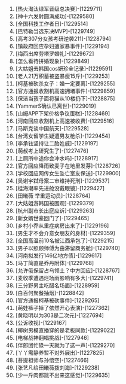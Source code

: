 
1. [热火淘汰绿军晋级总决赛]-[1229711]
1. [神十六发射圆满成功]-[1229580]
1. [全国科技工作者日]-[1229514]
1. [巴特勒当选东决MVP]-[1229749]
1. [高考307分女孩考研逆袭211]-[1228794]
1. [镇政府回应孕妇遭家暴事件]-[1229194]
1. [梅西出席劳塔罗婚礼]-[1229672]
1. [怎么看待拼婚现象]-[1229849]
1. [大姑姐去韩国cos妍珍全记录]-[1229591]
1. [老人21万积蓄被盗暴瘦15斤]-[1229253]
1. [柯基被砍杀女子：婚一定要离]-[1229255]
1. [官方通报收割机高速拥堵事件]-[1229859]
1. [保洁当孩子面将猫从10楼扔下]-[1228875]
1. [YammerS确认已离世]-[1229019]
1. [山姆APP下架价格争议蛋糕]-[1228469]
1. [河南回应收割机上高速被收费]-[1229516]
1. [马斯克谈中国航天]-[1229528]
1. [台湾女留学生疑遭男友枪杀]-[1229454]
1. [李承铉坚持让二胎姓戚]-[1229197]
1. [萌叔考上研究生了]-[1227476]
1. [上厕所中途你会冲水吗]-[1228917]
1. [官方回应降雨致麦子在地里发芽]-[1228726]
1. [学校回应网传女生坠亡室友保送]-[1229900]
1. [吴谢宇弑母案二审维持死刑]-[1229537]
1. [桂海潮率先进舱没戴眼镜]-[1229427]
1. [田曦薇 举重运动员]-[1228764]
1. [大姑姐游韩国被围观]-[1229379]
1. [杭州副市长出庭应诉]-[1229263]
1. [新女婿世豪回门了]-[1229465]
1. [乡村小乔从重症病房出来了]-[1229196]
1. [男生才不会介意女朋友的身材]-[1229359]
1. [全国高温前10名被江西承包了]-[1229215]
1. [男子以照顾师傅为由滞留商务舱]-[1229740]
1. [河南拟发行146亿地方债]-[1229617]
1. [马丁简直是乔丹附体]-[1229768]
1. [允许俄保留占乌领土？中方回应]-[1228767]
1. [麦收季遭遇烂场雨影响有多大]-[1229741]
1. [三分野男主吃醋名场面]-[1228959]
1. [白百何聚餐抽烟]-[1228842]
1. [官方通报柯基被砍事件]-[1229265]
1. [萌娃裤子掉了依然开心表演]-[1227362]
1. [黄晓明以为303是二次元]-[1227694]
1. [公诉收视]-[1229167]
1. [椰树男模直播穿的是老板同款]-[1229022]
1. [电梯战神翻唱挑战]-[1227946]
1. [伴郎团忙碌一天就为了这一声]-[1229270]
1. [丫丫需静养暂不对外展出]-[1227825]
1. [菩提祖师与孙悟空]-[1227466]
1. [张艺凡给田曦薇拨刘海]-[1229238]
1. [少一斤肉都跳不出来这感觉]-[1229635]
